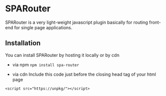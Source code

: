 # SPARouter
SPARouter is a very light-weight javascript plugin basically for routing front-end for single page applications.

## Installation
You can install SPARouter by hosting it locally or by cdn
- via npm
`npm install spa-router`

- via cdn
Include this code just before the closing head tag of your html page

```
<script src="https://unpkg/"></script>
```
